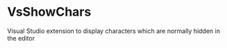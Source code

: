 VsShowChars
===========

Visual Studio extension to display characters which are normally hidden in the editor
